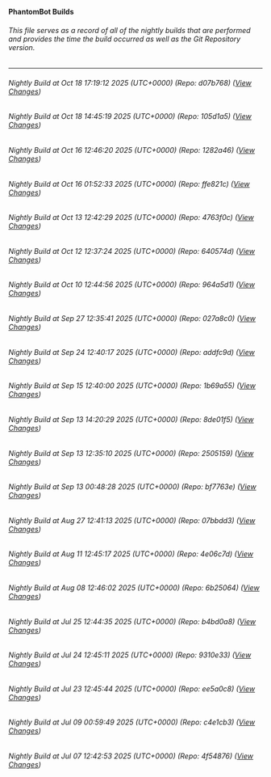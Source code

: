**PhantomBot Builds**

###### This file serves as a record of all of the nightly builds that are performed and provides the time the build occurred as well as the Git Repository version.
-------------------------------------------------------------------------------------------------------------
###### Nightly Build at Oct 18 17:19:12 2025 (UTC+0000) (Repo: d07b768) ([View Changes](https://github.com/PhantomBot/PhantomBot/compare/105d1a5...d07b768))
###### Nightly Build at Oct 18 14:45:19 2025 (UTC+0000) (Repo: 105d1a5) ([View Changes](https://github.com/PhantomBot/PhantomBot/compare/1282a46...105d1a5))
###### Nightly Build at Oct 16 12:46:20 2025 (UTC+0000) (Repo: 1282a46) ([View Changes](https://github.com/PhantomBot/PhantomBot/compare/ffe821c...1282a46))
###### Nightly Build at Oct 16 01:52:33 2025 (UTC+0000) (Repo: ffe821c) ([View Changes](https://github.com/PhantomBot/PhantomBot/compare/4763f0c...ffe821c))
###### Nightly Build at Oct 13 12:42:29 2025 (UTC+0000) (Repo: 4763f0c) ([View Changes](https://github.com/PhantomBot/PhantomBot/compare/640574d...4763f0c))
###### Nightly Build at Oct 12 12:37:24 2025 (UTC+0000) (Repo: 640574d) ([View Changes](https://github.com/PhantomBot/PhantomBot/compare/964a5d1...640574d))
###### Nightly Build at Oct 10 12:44:56 2025 (UTC+0000) (Repo: 964a5d1) ([View Changes](https://github.com/PhantomBot/PhantomBot/compare/027a8c0...964a5d1))
###### Nightly Build at Sep 27 12:35:41 2025 (UTC+0000) (Repo: 027a8c0) ([View Changes](https://github.com/PhantomBot/PhantomBot/compare/addfc9d...027a8c0))
###### Nightly Build at Sep 24 12:40:17 2025 (UTC+0000) (Repo: addfc9d) ([View Changes](https://github.com/PhantomBot/PhantomBot/compare/1b69a55...addfc9d))
###### Nightly Build at Sep 15 12:40:00 2025 (UTC+0000) (Repo: 1b69a55) ([View Changes](https://github.com/PhantomBot/PhantomBot/compare/8de01f5...1b69a55))
###### Nightly Build at Sep 13 14:20:29 2025 (UTC+0000) (Repo: 8de01f5) ([View Changes](https://github.com/PhantomBot/PhantomBot/compare/2505159...8de01f5))
###### Nightly Build at Sep 13 12:35:10 2025 (UTC+0000) (Repo: 2505159) ([View Changes](https://github.com/PhantomBot/PhantomBot/compare/bf7763e...2505159))
###### Nightly Build at Sep 13 00:48:28 2025 (UTC+0000) (Repo: bf7763e) ([View Changes](https://github.com/PhantomBot/PhantomBot/compare/07bbdd3...bf7763e))
###### Nightly Build at Aug 27 12:41:13 2025 (UTC+0000) (Repo: 07bbdd3) ([View Changes](https://github.com/PhantomBot/PhantomBot/compare/4e06c7d...07bbdd3))
###### Nightly Build at Aug 11 12:45:17 2025 (UTC+0000) (Repo: 4e06c7d) ([View Changes](https://github.com/PhantomBot/PhantomBot/compare/6b25064...4e06c7d))
###### Nightly Build at Aug 08 12:46:02 2025 (UTC+0000) (Repo: 6b25064) ([View Changes](https://github.com/PhantomBot/PhantomBot/compare/b4bd0a8...6b25064))
###### Nightly Build at Jul 25 12:44:35 2025 (UTC+0000) (Repo: b4bd0a8) ([View Changes](https://github.com/PhantomBot/PhantomBot/compare/9310e33...b4bd0a8))
###### Nightly Build at Jul 24 12:45:11 2025 (UTC+0000) (Repo: 9310e33) ([View Changes](https://github.com/PhantomBot/PhantomBot/compare/ee5a0c8...9310e33))
###### Nightly Build at Jul 23 12:45:44 2025 (UTC+0000) (Repo: ee5a0c8) ([View Changes](https://github.com/PhantomBot/PhantomBot/compare/c4e1cb3...ee5a0c8))
###### Nightly Build at Jul 09 00:59:49 2025 (UTC+0000) (Repo: c4e1cb3) ([View Changes](https://github.com/PhantomBot/PhantomBot/compare/4f54876...c4e1cb3))
###### Nightly Build at Jul 07 12:42:53 2025 (UTC+0000) (Repo: 4f54876) ([View Changes](https://github.com/PhantomBot/PhantomBot/compare/77cd374...4f54876))
